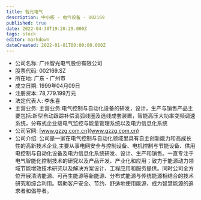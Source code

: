 ```yaml
---
title: 智光电气
description: 中小板 - 电气设备 - 002169
published: true
date: 2022-04-30T19:20:29.000Z
tags: stock
editor: markdown
dateCreated: 2022-01-01T00:00:00.000Z
---
```


- 公司名称: 广州智光电气股份有限公司
- 股票代码: 002169.SZ
- 所在地: 广东 - 广州市
- 成立日期: 1999年04月09日
- 注册资本: 78,779.199万元
- 法定代表人: 李永喜
- 主营业务: 主营业务:电气控制与自动化设备的研发，设计，生产与销售产品主要包括:新型自动跟踪补偿消弧线圈及选线成套装置，智能高压大功率变频调速系统，分布式企业级电气监控与能量管理系统以及电力信息化系统
- 公司官网: [www.gzzg.com.cn](www.gzzg.com.cn)
- 公司介绍: 公司是一家在电气控制与自动化领域里具有自主创新能力和高成长性的高新技术企业,主要从事电网安全与控制设备、电机控制与节能设备、供用电控制与自动化设备及电力信息化系统研发、设计、生产和销售。一直专注于电气智能化控制技术的研究以及产品开发、产业化和应用；致力于能源动力领域节能增效技术研究以及解决方案设计、工程应用和服务提供。同时公司全方位开展清洁能源、可再生能源等新能源、分布式能源与传统能源相结合的技术研究和综合利用。帮助客户安全、节约、舒适地使用能源，成为智慧能源的追求者和倡导者。


